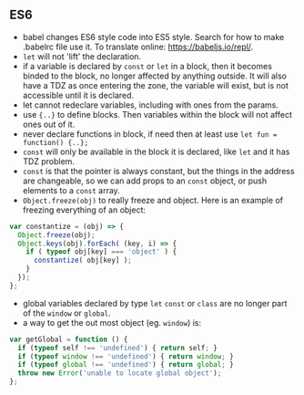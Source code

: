 ﻿ES6
-
- babel changes ES6 style code into ES5 style. Search for how to make .babelrc file use it. To translate online: https://babeljs.io/repl/. 
- `let` will not 'lift' the declaration.  
- if a variable is declared by `const` or `let` in a block, then it becomes binded to the block, no longer affected by anything outside. It will also have a TDZ as once entering the zone, the variable will exist, but is not accessible until it is declared.  
- let cannot redeclare variables, including with ones from the params.  
- use `{..}` to define blocks. Then variables within the block will not affect ones out of it.  
- never declare functions in block, if need then at least use `let fun = function() {..};`
- `const` will only be available in the block it is declared, like `let` and it has TDZ problem.  
- `const` is that the pointer is always constant, but the things in the address are changeable, so we can add props to an `const` object, or push elements to a `const` array. 
- `Object.freeze(obj)` to really freeze and object. Here is an example of freezing everything of an object:  
````javascript
var constantize = (obj) => {
  Object.freeze(obj);
  Object.keys(obj).forEach( (key, i) => {
    if ( typeof obj[key] === 'object' ) {
      constantize( obj[key] );
    }
  });
};
````
- global variables declared by type `let` `const` or `class` are no longer part of the `window` or `global`.  
- a way to get the out most object (eg. `window`) is: 
````javascript
var getGlobal = function () {
  if (typeof self !== 'undefined') { return self; }
  if (typeof window !== 'undefined') { return window; }
  if (typeof global !== 'undefined') { return global; }
  throw new Error('unable to locate global object');
};
````
